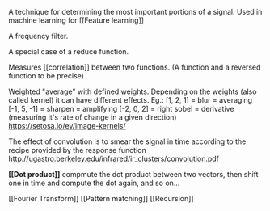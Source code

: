 A technique for determining the most important portions of a signal.
Used in machine learning for [[Feature learning]]

A frequency filter.

A special case of a reduce function.

Measures [[correlation]] between two functions. (A function and a reversed function to be precise)

Weighted "average" with defined weights.
Depending on the weights (also called kernel) it can have different effects. Eg.: 
[1, 2, 1] = blur = averaging
[-1, 5, -1] = sharpen = amplifying
[-2, 0, 2] = right sobel = derivative (measuring it's rate of change in a given direction)
https://setosa.io/ev/image-kernels/

The effect of convolution is to smear the signal in time according to the recipe provided by the response function
http://ugastro.berkeley.edu/infrared/ir_clusters/convolution.pdf

**[[Dot product]]**
compmute the dot product between two vectors, then shift one in time and compute the dot again, and so on...


[[Fourier Transform]]
[[Pattern matching]]
[[Recursion]]
